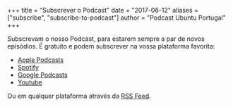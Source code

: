+++
title = "Subscrever o Podcast"
date = "2017-06-12"
aliases = ["subscribe", "subscribe-to-podcast"]
author = "Podcast Ubuntu Portugal"
+++

Subscrevam o nosso Podcast, para estarem sempre a par de novos episódios.
É gratuito e podem subscrever na vossa plataforma favorita:

- [Apple Podcasts](https://podcasts.apple.com/pt/podcast/podcast-ubuntu-portugal/id1247902307)
- [Spotify](https://open.spotify.com/show/2o3xJMEAjlPdInyxjyYUe2)
- [Google Podcasts](https://podcasts.google.com/feed/aHR0cHM6Ly9wb2RjYXN0dWJ1bnR1cG9ydHVnYWwub3JnL2ZlZWQvcG9kY2FzdC8)
- [Youtube](https://www.youtube.com/podcastubuntuportugal)

Ou em qualquer plataforma através da [RSS Feed](../feed/podcast/index.xml).
